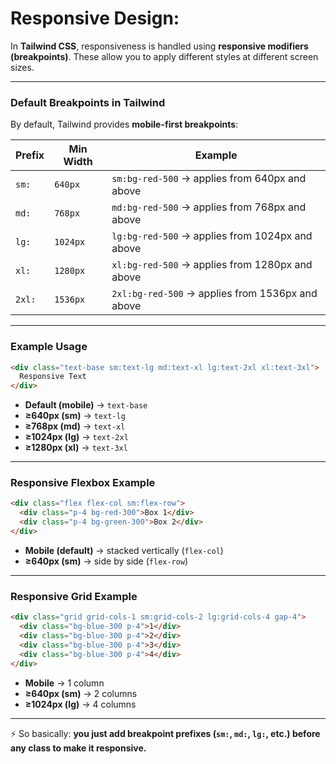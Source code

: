 # Responsive Design:

In **Tailwind CSS**, responsiveness is handled using **responsive modifiers (breakpoints)**. These allow you to apply different styles at different screen sizes.

---

### Default Breakpoints in Tailwind

By default, Tailwind provides **mobile-first breakpoints**:

| Prefix | Min Width | Example |
| --- | --- | --- |
| `sm:` | `640px` | `sm:bg-red-500` → applies from 640px and above |
| `md:` | `768px` | `md:bg-red-500` → applies from 768px and above |
| `lg:` | `1024px` | `lg:bg-red-500` → applies from 1024px and above |
| `xl:` | `1280px` | `xl:bg-red-500` → applies from 1280px and above |
| `2xl:` | `1536px` | `2xl:bg-red-500` → applies from 1536px and above |

---

### Example Usage

```html
<div class="text-base sm:text-lg md:text-xl lg:text-2xl xl:text-3xl">
  Responsive Text
</div>
```

- **Default (mobile)** → `text-base`
- **≥640px (sm)** → `text-lg`
- **≥768px (md)** → `text-xl`
- **≥1024px (lg)** → `text-2xl`
- **≥1280px (xl)** → `text-3xl`

---

### Responsive Flexbox Example

```html
<div class="flex flex-col sm:flex-row">
  <div class="p-4 bg-red-300">Box 1</div>
  <div class="p-4 bg-green-300">Box 2</div>
</div>

```

- **Mobile (default)** → stacked vertically (`flex-col`)
- **≥640px (sm)** → side by side (`flex-row`)

---

### Responsive Grid Example

```html
<div class="grid grid-cols-1 sm:grid-cols-2 lg:grid-cols-4 gap-4">
  <div class="bg-blue-300 p-4">1</div>
  <div class="bg-blue-300 p-4">2</div>
  <div class="bg-blue-300 p-4">3</div>
  <div class="bg-blue-300 p-4">4</div>
</div>

```

- **Mobile** → 1 column
- **≥640px (sm)** → 2 columns
- **≥1024px (lg)** → 4 columns

---

⚡ So basically: **you just add breakpoint prefixes (`sm:`, `md:`, `lg:`, etc.) before any class to make it responsive.**
